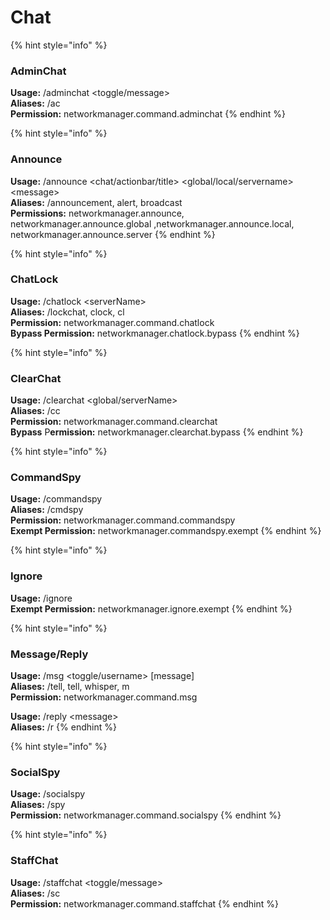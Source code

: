 # Chat

{% hint style="info" %}
###  **AdminChat**

**Usage:** /adminchat &lt;toggle/message&gt;  
**Aliases:** /ac  
**Permission:** networkmanager.command.adminchat
{% endhint %}

{% hint style="info" %}
###  **Announce**

**Usage:** /announce &lt;chat/actionbar/title&gt; &lt;global/local/servername&gt; &lt;message&gt;  
**Aliases:** /announcement, alert, broadcast  
**Permissions:** networkmanager.announce, networkmanager.announce.global ,networkmanager.announce.local, networkmanager.announce.server
{% endhint %}

{% hint style="info" %}
###  **ChatLock**

**Usage:** /chatlock &lt;serverName&gt;  
**Aliases:** /lockchat, clock, cl  
**Permission:** networkmanager.command.chatlock  
**Bypass Permission:** networkmanager.chatlock.bypass
{% endhint %}

{% hint style="info" %}
###  **ClearChat**

**Usage:** /clearchat &lt;global/serverName&gt;  
**Aliases:** /cc  
**Permission:** networkmanager.command.clearchat  
**Bypass** P**ermission:** networkmanager.clearchat.bypass
{% endhint %}

{% hint style="info" %}
###  **CommandSpy**

**Usage:** /commandspy  
**Aliases:** /cmdspy  
**Permission:** networkmanager.command.commandspy  
**Exempt Permission:** networkmanager.commandspy.exempt
{% endhint %}

{% hint style="info" %}
###  **Ignore**

**Usage:** /ignore  
**Exempt Permission:** networkmanager.ignore.exempt
{% endhint %}

{% hint style="info" %}
###  **Message/Reply**

**Usage:** /msg &lt;toggle/username&gt; \[message\]  
**Aliases:** /tell, tell, whisper, m  
**Permission:** networkmanager.command.msg

**Usage:** /reply &lt;message&gt;  
**Aliases:** /r
{% endhint %}

{% hint style="info" %}
###  **SocialSpy**

**Usage:** /socialspy   
**Aliases:** /spy  
**Permission:** networkmanager.command.socialspy
{% endhint %}

{% hint style="info" %}
###  **StaffChat**

**Usage:** /staffchat &lt;toggle/message&gt;  
**Aliases:** /sc  
**Permission:** networkmanager.command.staffchat
{% endhint %}

